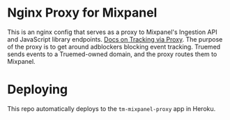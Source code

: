 # Nginx Proxy for Mixpanel
This is an nginx config that serves as a proxy to Mixpanel's Ingestion API and JavaScript library endpoints. [Docs on Tracking via Proxy](https://docs.mixpanel.com/docs/tracking/how-tos/tracking-via-proxy). The purpose of the proxy is to get around adblockers blocking event tracking. Truemed sends events to a Truemed-owned domain, and the proxy routes them to Mixpanel.

# Deploying
This repo automatically deploys to the `tm-mixpanel-proxy` app in Heroku.